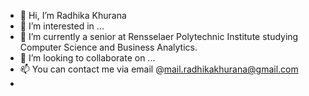 - 👋 Hi, I’m Radhika Khurana
- 👀 I’m interested in ...
- 🌱 I’m currently a senior at Rensselaer Polytechnic Institute studying Computer Science and Business Analytics. 
- 💞️ I’m looking to collaborate on ...
- 📫 You can contact me via email @mail.radhikakhurana@gmail.com
-

<!---
khuranaradhika/khuranaradhika is a ✨ special ✨ repository because its `README.md` (this file) appears on your GitHub profile.
You can click the Preview link to take a look at your changes.
--->
